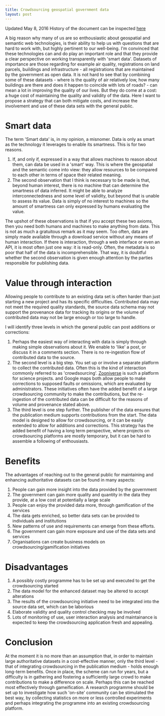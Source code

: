 ```yaml
---
title: Crowdsourcing geospatial government data 
layout: post
---
```


Updated May 8, 2016
History of the document can be inspected [here](https://github.com/reinvantveer/reinvantveer.github.io/commits/master/_posts/2016-05-05-geospatial-semantics-for-the-greater-good.md)

A big reason why many of us are so enthousiastic about geospatial and semantic web technologies, is their ability to help us with questions that are hard to work with, but highly pertinent to our well-being. I'm convinced that these technologies can and do play an important role and that they provide a clear perspective on working transparently with 'smart data'. Datasets of importance are those regarding for example air quality, registrations on land parcels, buildings and infrastructure - all registrations that are maintained by the government as open data. It is not hard to see that by combining some of these datasets - where is the quality of air relatively low, how many buildings are there and does it happen to coincide with lots of roads? - can mean a lot in improving the quality of our lives. But they do come at a cost: a huge cost of maintaining the quality and validity of the data. Here I want to propose a strategy that can both mitigate costs, and increase the involvement and use of these data sets with the general public.

# Smart data

The term 'Smart data' is, in my opinion, a misnomer. Data is only as smart as the technology it leverages to enable its smartness. This is for two reasons. 

1. If, and only if, expressed in a way that allows machines to reason about them, can data be used in a 'smart' way. This is where the geospatial and the semantic come into view: they allow resources to be compared to each other in terms of space their related meaning. 
2. The second observation that I think is necessary to be made is that, beyond human interest, there is no machine that can determine the smartness of data inferred. It might be able to analyze interconnectedness and some level of validity, but beyond that is unable to assess its value. Data is simply of no interest to machines so the amount of smartness can only expressed by humans evaluating the value.

The upshot of these observations is that if you accept these two axioms, then you need both humans and machines to make anything from data. This is not as much a gratuitous remark as it may seem. Too often, data are simply made available through a download service without any means of human interaction. If there is interaction, through a web interface or even an API, it is most often just one way: it is read-only. Often, the metadata is so poor that half of the data is incomprehensible. That way, it is doubtful whether the second observation is given enough attention by the parties responsible for publishing data. 

# Value through interaction

Allowing people to contribute to an existing data set is often harder than just starting a new project and has its specific difficulties. Contributed data may not meet the required quality standards, the source data schema may not support the provenance data for tracking its origins or the volume of contributed data may not be large enough or too large to handle.

I will identify three levels in which the general public can post additions or corrections:

1. Perhaps the easiest way of interacting with data is simply through making simple observations about it. We enable to 'like' a post, or discuss it in a comments section. There is no re-ingestion flow of contributed data to the source. 
2. The second level is a big step. You set up or involve a separate platform to collect the contributed data. Often this is the kind of interaction commonly referred to as 'crowdsourcing'. [Zooniverse](https://www.zooniverse.org) is such a platform for science projects. and Google maps both allow people to make corrections to supposed faults or omissions, which are evaluated by administrators. These initiatives often have the added benefit of a large crowdsourcing community to make the contributions, but the re-ingestion of the contributed data can be difficult for the reasons of volume and provenance stated above.
3. The third level is one step further. The publisher of the data ensures that the publication medium supports contributions from the start. The data model is designed to allow for crowdsourcing, or it can be easily extended to allow for additions and corrections. This strategy has the added benefit of having a long term perspective, where projects on crowdsourcing platforms are mostly temporary, but it can be hard to assemble a following of enthousiasts. 

# Benefits

The advantages of reaching out to the general public for maintaining and enhancing authoritative datasets can be found in many aspects:

1. People can gain more insight into the data provided by the government
2. The government can gain more quality and quantity in the data they provide, at a low cost at potentially a large scale
3. People can enjoy the provided data more, through gamification of the services
4. The data gets enriched, so better data sets can be provided to individuals and institutions 
5. New patterns of use and requirements can emerge from these efforts.
6. The government can gain more exposure and use of the data sets and services
7. Organisations can create business models on crowdsourcing/gamification initiatives

# Disadvantages

1. A possibly costly programme has to be set up and executed to get the crowdsourcing started 
2. The data model for the enhanced dataset may be altered to accept alterations
3. The results of the crowdsourcing initiative need to be integrated into the source data set, which can be laborious
4. Elaborate validity and quality control checking may be involved
5. Lots of monitoring of use, user interaction analysis and maintainance is expected to keep the crowdsourcing application fresh and appealing.

# Conclusion

At the moment it is no more than an assumption that, in order to maintain large authoritative datasets in a cost-effective manner, only the third level - that of integrating crowdsourcing in the publication medium - holds enough long-term benefits. Once in place, the scheme can run for years, but a difficulty is in gathering and fostering a sufficiently large crowd to make contributions to make a difference on scale. Perhaps this can be reached most effectively through gameification. A research programme should be set up to investigate how such 'on-site' community can be stimulated the best way, by collecting statistics on more or less controlled experiments and perhaps integrating the programme into an existing crowdsourcing platform.